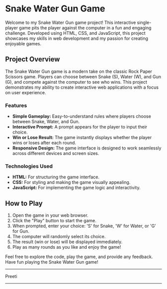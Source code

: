 
# Snake Water Gun Game

Welcome to my Snake Water Gun game project! This interactive single-player game pits the player against the computer in a fun and engaging challenge. Developed using HTML, CSS, and JavaScript, this project showcases my skills in web development and my passion for creating enjoyable games.

## Project Overview

The Snake Water Gun game is a modern take on the classic Rock Paper Scissors game. Players can choose between Snake (S), Water (W), and Gun (G), and compete against the computer to see who wins. This project demonstrates my ability to create interactive web applications with a focus on user experience.

### Features

- **Simple Gameplay:** Easy-to-understand rules where players choose between Snake, Water, and Gun.
- **Interactive Prompt:** A prompt appears for the player to input their choice.
- **Win or Lose Result:** The game instantly displays whether the player wins or loses after each round.
- **Responsive Design:** The game interface is designed to work seamlessly across different devices and screen sizes.

### Technologies Used

- **HTML:** For structuring the game interface.
- **CSS:** For styling and making the game visually appealing.
- **JavaScript:** For implementing the game logic and interactivity.

## How to Play

1. Open the game in your web browser.
2. Click the "Play" button to start the game.
3. When prompted, enter your choice: 'S' for Snake, 'W' for Water, or 'G' for Gun.
4. The computer will randomly select its choice.
5. The result (win or lose) will be displayed immediately.
6. Play as many rounds as you like and enjoy the game!

Feel free to explore the code, play the game, and provide any feedback. Have fun playing the Snake Water Gun game!

---

Preeti

---
